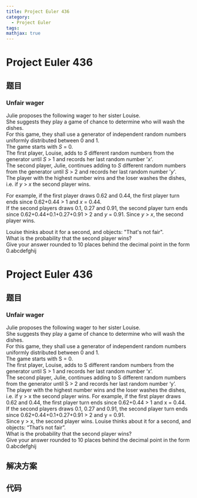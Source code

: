 ```yaml
---
title: Project Euler 436
category:
  - Project Euler
tags:
mathjax: true
---
```

<escape><!-- more --></escape>
    
# Project Euler 436
## 题目
### Unfair wager


Julie proposes the following wager to her sister Louise.<br />
She suggests they play a game of chance to determine who will wash the dishes.<br />
For this game, they shall use a generator of independent random numbers uniformly distributed between 0 and 1.<br />
The game starts with <var>S</var> = 0.<br />
The first player, Louise, adds to <var>S</var> different random numbers from the generator until <var>S</var> > 1 and records her last random number '<var>x</var>'.<br />
The second player, Julie, continues adding to <var>S</var> different random numbers from the generator until <var>S</var> > 2 and records her last random number '<var>y</var>'.<br />
The player with the highest number wins and the loser washes the dishes, i.e. if <var>y</var> > <var>x</var> the second player wins.

For example, if the first player draws 0.62 and 0.44, the first player turn ends since 0.62+0.44 > 1 and <var>x</var> = 0.44.<br />
If the second players draws 0.1, 0.27 and 0.91, the second player turn ends since 0.62+0.44+0.1+0.27+0.91 > 2 and <var>y</var> = 0.91.
Since <var>y</var> > <var>x</var>, the second player wins.

Louise thinks about it for a second, and objects: "That's not fair".<br />
What is the probability that the second player wins?<br />
Give your answer rounded to 10 places behind the decimal point in the form 0.abcdefghij



# Project Euler 436
## 题目
### Unfair wager

Julie proposes the following wager to her sister Louise.<br>She suggests they play a game of chance to determine who will wash the dishes.<br>For this game, they shall use a generator of independent random numbers uniformly distributed between 0 and 1.<br>The game starts with S = 0.<br>The first player, Louise, adds to S different random numbers from the generator until S > 1 and records her last random number ‘x’.<br>The second player, Julie, continues adding to S different random numbers from the generator until S > 2 and records her last random number ‘y’.<br>The player with the highest number wins and the loser washes the dishes, i.e. if y > x the second player wins.
For example, if the first player draws 0.62 and 0.44, the first player turn ends since 0.62+0.44 > 1 and x = 0.44.<br>If the second players draws 0.1, 0.27 and 0.91, the second player turn ends since 0.62+0.44+0.1+0.27+0.91 > 2 and y = 0.91.<br>Since y > x, the second player wins.
Louise thinks about it for a second, and objects: “That’s not fair”.<br>What is the probability that the second player wins?<br>Give your answer rounded to 10 places behind the decimal point in the form 0.abcdefghij


## 解决方案


## 代码


